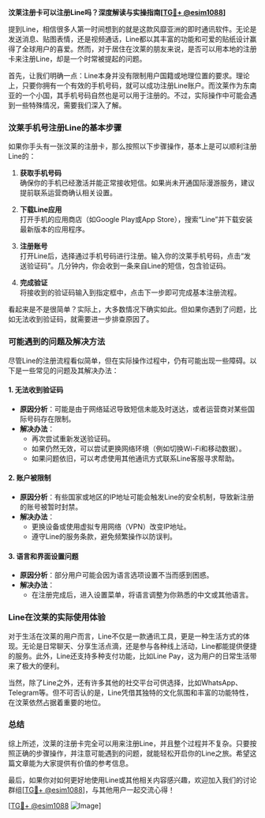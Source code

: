 **汶莱注册卡可以注册Line吗？深度解读与实操指南[[TG💪+ @esim1088](https://t.me/s/esim1088)]**

提到Line，相信很多人第一时间想到的就是这款风靡亚洲的即时通讯软件。无论是发送消息、贴图表情，还是视频通话，Line都以其丰富的功能和可爱的贴纸设计赢得了全球用户的喜爱。然而，对于居住在汶莱的朋友来说，是否可以用本地的注册卡来注册Line，却是一个时常被提起的问题。

首先，让我们明确一点：Line本身并没有限制用户国籍或地理位置的要求。理论上，只要你拥有一个有效的手机号码，就可以成功注册Line账户。而汶莱作为东南亚的一个小国，其手机号码自然也是可以用于注册的。不过，实际操作中可能会遇到一些特殊情况，需要我们深入了解。

### 汶莱手机号注册Line的基本步骤

如果你手头有一张汶莱的注册卡，那么按照以下步骤操作，基本上是可以顺利注册Line的：

1. **获取手机号码**  
   确保你的手机已经激活并能正常接收短信。如果尚未开通国际漫游服务，建议提前联系运营商确认相关设置。

2. **下载Line应用**  
   打开手机的应用商店（如Google Play或App Store），搜索“Line”并下载安装最新版本的应用程序。

3. **注册账号**  
   打开Line后，选择通过手机号码进行注册。输入你的汶莱手机号码，点击“发送验证码”。几分钟内，你会收到一条来自Line的短信，包含验证码。

4. **完成验证**  
   将接收到的验证码输入到指定框中，点击下一步即可完成基本注册流程。

看起来是不是很简单？实际上，大多数情况下确实如此。但如果你遇到了问题，比如无法收到验证码，就需要进一步排查原因了。

### 可能遇到的问题及解决方法

尽管Line的注册流程看似简单，但在实际操作过程中，仍有可能出现一些障碍。以下是一些常见的问题及其解决办法：

#### 1. **无法收到验证码**
   - **原因分析**：可能是由于网络延迟导致短信未能及时送达，或者运营商对某些国际号码存在限制。
   - **解决办法**：
     - 再次尝试重新发送验证码。
     - 如果仍然无效，可以尝试更换网络环境（例如切换Wi-Fi和移动数据）。
     - 如果问题依旧，可以考虑使用其他通讯方式联系Line客服寻求帮助。

#### 2. **账户被限制**
   - **原因分析**：有些国家或地区的IP地址可能会触发Line的安全机制，导致新注册的账号被暂时封禁。
   - **解决办法**：
     - 更换设备或使用虚拟专用网络（VPN）改变IP地址。
     - 遵守Line的服务条款，避免频繁操作以防误判。

#### 3. **语言和界面设置问题**
   - **原因分析**：部分用户可能会因为语言选项设置不当而感到困惑。
   - **解决办法**：
     - 在注册完成后，进入设置菜单，将语言调整为你熟悉的中文或其他语言。

### Line在汶莱的实际使用体验

对于生活在汶莱的用户而言，Line不仅是一款通讯工具，更是一种生活方式的体现。无论是日常聊天、分享生活点滴，还是参与各种线上活动，Line都能提供便捷的服务。此外，Line还支持多种支付功能，比如Line Pay，这为用户的日常生活带来了极大的便利。

当然，除了Line之外，还有许多其他的社交平台可供选择，比如WhatsApp、Telegram等。但不可否认的是，Line凭借其独特的文化氛围和丰富的功能特性，在汶莱依然占据着重要的地位。

### 总结

综上所述，汶莱的注册卡完全可以用来注册Line，并且整个过程并不复杂。只要按照正确的步骤操作，并注意可能遇到的问题，就能轻松开启你的Line之旅。希望这篇文章能为大家提供有价值的参考信息。

最后，如果你对如何更好地使用Line或其他相关内容感兴趣，欢迎加入我们的讨论群组[[TG💪+ @esim1088](https://t.me/s/esim1088)]，与其他用户一起交流心得！  

[[TG💪+ @esim1088](https://t.me/s/esim1088) ![Image](https://i.postimg.cc/4NQfJmqS/Snipaste-2025-05-13-00-14-12.png)]
